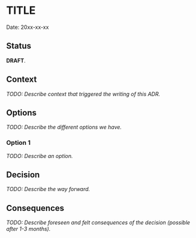 # TITLE

Date: 20xx-xx-xx

## Status

**DRAFT**.

## Context

_TODO: Describe context that triggered the writing of this ADR._

## Options

_TODO: Describe the different options we have._

### Option 1

_TODO: Describe an option._

## Decision

_TODO: Describe the way forward._

## Consequences

_TODO: Describe foreseen and felt consequences of the decision (possible after 1-3 months)._
